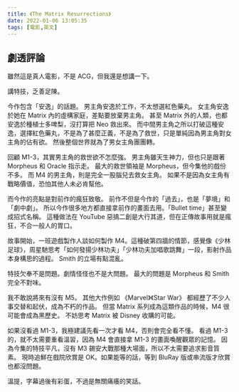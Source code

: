 ```yaml
---
title: 《The Matrix Resurrections》
date: 2022-01-06 13:05:35
tags: [電影,英文]
---
```

## 劇透評論

雖然這是真人電影，不是 ACG，但我還是想講一下。

講特技，乏善足陳。

今作包含「安逸」的話題。
男主角安逸於工作，不太想選紅色藥丸。
女主角安逸於她在 Matrix 內的虛構家庭，差點要放棄男主角。
甚至 Matrix 外的人類，也都安逸於種植士多啤梨，沒打算把 Neo 救出來。
而中間男主角之所以打破這種安逸，選擇紅色藥丸，不是為了甚麼正義，不是為了救世，只是單純因為男主角對女主角的佔有欲。
然後整個世界就為了男女主角團團轉。

回顧 M1-3，其實男主角的救世欲不怎麼強。
男主角雖天生神力，但也只是跟著 Morpheus 和 Oracle 指示走。
最大的救世領袖是 Morpheus，但今集他的戲份不多。
而 M4 的男主角，則是完全一股腦兒去救女主角。
如果不是因為女主角有戰略價值，恐怕其他人未必肯幫他。

而今作的亮點是對前作的瘋狂致敬。
前作不但是今作的「過去」，也是「夢境」和「劇中劇」。
所以今作很多地方都直接拿前作的畫面去用。「Bullet time」甚至變成招式名稱。
這種做法在 YouTube 惡搞二創是大行其道，但在正傳故事用就是瘋狂，不合一般人的胃口。

故事開始，一班遊戲製作人談如何製作 M4。這種破第四牆的情節，感覺像《少林足球》，周星馳思考「如何發揚少林功夫」「少林功夫加唱歌跳舞」一段，影射作品本身構思的過程。
Smith 的立場有點混亂。

特技欠奉不是問題。劇情怪怪也不是大問題。
最大的問題是 Morpheus 和 Smith 完全不對味。

我不敢說將來有沒有 M5。
其他大作例如 《Marvel》《Star War》 都經歷了不少人事交替和起伏，成為不朽的作品。
但當 Matrix 系列成為這類作品的時候，M4 很可能會成為黑歷史。
不妨思考 Matrix 被 Disney 收購的可能。

如果沒看過 M1-3，我極建議先看一次才看 M4，否則會完全看不懂。
看過 M1-3 的，就不太需要重看溫習，因為 M4 會直接拿 M1-3 的畫面喚醒觀眾的記憶。
因為今集的特技平凡，沒有 M3 錫安大戰那種大場面，所以不太需要追求影音質素。
現時追鮮在戲院欣賞是 OK。如果能等的話，等到 BluRay 版或串流版才欣賞也都沒問題。

溫提，字幕過後有彩蛋，不過是無關痛癢的笑話。
